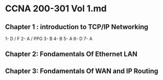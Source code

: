 # CCNA 200-301 Vol 1.md


## Chapter 1 : introduction to TCP/IP Networking
1- D / F
2- A / PPG
3- B
4- B
5- A
6- D
7- A



## Chapter 2: Fondamentals Of Ethernet LAN

## Chapter 3: Fondamentals Of WAN and IP Routing

